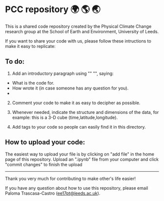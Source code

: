 # PCC repository :earth_africa: :earth_americas: :earth_asia:

This is a shared code repository created by the Physical Climate Change research group 
at the School of Earth and Environment, University of Leeds.

If you want to share your code with us, please follow these intructions to make it easy to replicate:

## To do:
1) Add an introductory paragraph using "" "", saying:
  - What is the code for.
  - How wrote it (in case someone has any question for you).
  - 
2) Comment your code to make it as easy to decipher as possible.
 
3) Whenever needed, indicate the structure and dimensions of the data, for example: this is a 3-D cube (time,latitude,longitude).

4) Add tags to your code so people can easily find it in this directory.


## How to upload your code:

The easiest way to upload your file is by clicking on "add file" in the home page of this repository. Upload an ".ipynb" file from your computer and click "commit changes" to finish the upload

----------------
Thank you very much for contributing to make other's life easier!

If you have any question about how to use this repository, please email Paloma Trascasa-Castro (ee17pt@leeds.ac.uk).
